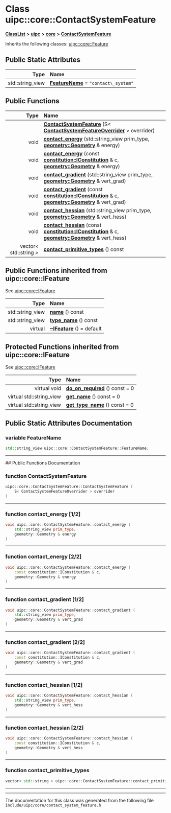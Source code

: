 

# Class uipc::core::ContactSystemFeature



[**ClassList**](annotated.md) **>** [**uipc**](namespaceuipc.md) **>** [**core**](namespaceuipc_1_1core.md) **>** [**ContactSystemFeature**](classuipc_1_1core_1_1_contact_system_feature.md)








Inherits the following classes: [uipc::core::Feature](classuipc_1_1core_1_1_feature.md)
































## Public Static Attributes

| Type | Name |
| ---: | :--- |
|  std::string\_view | [**FeatureName**](#variable-featurename)   = `"contact\_system"`<br> |










































## Public Functions

| Type | Name |
| ---: | :--- |
|   | [**ContactSystemFeature**](#function-contactsystemfeature) (S&lt; [**ContactSystemFeatureOverrider**](classuipc_1_1core_1_1_contact_system_feature_overrider.md) &gt; overrider) <br> |
|  void | [**contact\_energy**](#function-contact_energy-12) (std::string\_view prim\_type, [**geometry::Geometry**](classuipc_1_1geometry_1_1_geometry.md) & energy) <br> |
|  void | [**contact\_energy**](#function-contact_energy-22) (const [**constitution::IConstitution**](classuipc_1_1constitution_1_1_i_constitution.md) & c, [**geometry::Geometry**](classuipc_1_1geometry_1_1_geometry.md) & energy) <br> |
|  void | [**contact\_gradient**](#function-contact_gradient-12) (std::string\_view prim\_type, [**geometry::Geometry**](classuipc_1_1geometry_1_1_geometry.md) & vert\_grad) <br> |
|  void | [**contact\_gradient**](#function-contact_gradient-22) (const [**constitution::IConstitution**](classuipc_1_1constitution_1_1_i_constitution.md) & c, [**geometry::Geometry**](classuipc_1_1geometry_1_1_geometry.md) & vert\_grad) <br> |
|  void | [**contact\_hessian**](#function-contact_hessian-12) (std::string\_view prim\_type, [**geometry::Geometry**](classuipc_1_1geometry_1_1_geometry.md) & vert\_hess) <br> |
|  void | [**contact\_hessian**](#function-contact_hessian-22) (const [**constitution::IConstitution**](classuipc_1_1constitution_1_1_i_constitution.md) & c, [**geometry::Geometry**](classuipc_1_1geometry_1_1_geometry.md) & vert\_hess) <br> |
|  vector&lt; std::string &gt; | [**contact\_primitive\_types**](#function-contact_primitive_types) () const<br> |




## Public Functions inherited from uipc::core::IFeature

See [uipc::core::IFeature](classuipc_1_1core_1_1_i_feature.md)

| Type | Name |
| ---: | :--- |
|  std::string\_view | [**name**](classuipc_1_1core_1_1_i_feature.md#function-name) () const<br> |
|  std::string\_view | [**type\_name**](classuipc_1_1core_1_1_i_feature.md#function-type_name) () const<br> |
| virtual  | [**~IFeature**](classuipc_1_1core_1_1_i_feature.md#function-ifeature) () = default<br> |








































































## Protected Functions inherited from uipc::core::IFeature

See [uipc::core::IFeature](classuipc_1_1core_1_1_i_feature.md)

| Type | Name |
| ---: | :--- |
| virtual void | [**do\_on\_required**](classuipc_1_1core_1_1_i_feature.md#function-do_on_required) () const = 0<br> |
| virtual std::string\_view | [**get\_name**](classuipc_1_1core_1_1_i_feature.md#function-get_name) () const = 0<br> |
| virtual std::string\_view | [**get\_type\_name**](classuipc_1_1core_1_1_i_feature.md#function-get_type_name) () const = 0<br> |








## Public Static Attributes Documentation




### variable FeatureName 

```C++
std::string_view uipc::core::ContactSystemFeature::FeatureName;
```




<hr>
## Public Functions Documentation




### function ContactSystemFeature 

```C++
uipc::core::ContactSystemFeature::ContactSystemFeature (
    S< ContactSystemFeatureOverrider > overrider
) 
```




<hr>



### function contact\_energy [1/2]

```C++
void uipc::core::ContactSystemFeature::contact_energy (
    std::string_view prim_type,
    geometry::Geometry & energy
) 
```




<hr>



### function contact\_energy [2/2]

```C++
void uipc::core::ContactSystemFeature::contact_energy (
    const constitution::IConstitution & c,
    geometry::Geometry & energy
) 
```




<hr>



### function contact\_gradient [1/2]

```C++
void uipc::core::ContactSystemFeature::contact_gradient (
    std::string_view prim_type,
    geometry::Geometry & vert_grad
) 
```




<hr>



### function contact\_gradient [2/2]

```C++
void uipc::core::ContactSystemFeature::contact_gradient (
    const constitution::IConstitution & c,
    geometry::Geometry & vert_grad
) 
```




<hr>



### function contact\_hessian [1/2]

```C++
void uipc::core::ContactSystemFeature::contact_hessian (
    std::string_view prim_type,
    geometry::Geometry & vert_hess
) 
```




<hr>



### function contact\_hessian [2/2]

```C++
void uipc::core::ContactSystemFeature::contact_hessian (
    const constitution::IConstitution & c,
    geometry::Geometry & vert_hess
) 
```




<hr>



### function contact\_primitive\_types 

```C++
vector< std::string > uipc::core::ContactSystemFeature::contact_primitive_types () const
```




<hr>

------------------------------
The documentation for this class was generated from the following file `include/uipc/core/contact_system_feature.h`

